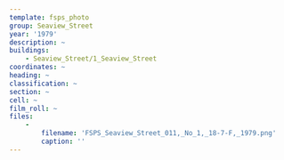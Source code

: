 ```yaml
---
template: fsps_photo
group: Seaview_Street
year: '1979'
description: ~
buildings:
    - Seaview_Street/1_Seaview_Street
coordinates: ~
heading: ~
classification: ~
section: ~
cell: ~
film_roll: ~
files:
    -
        filename: 'FSPS_Seaview_Street_011,_No_1,_18-7-F,_1979.png'
        caption: ''
---
```

